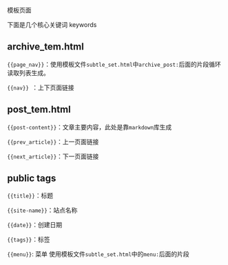 模板页面

下面是几个核心关键词 keywords

## archive_tem.html

`{{page_nav}}`：使用模板文件`subtle_set.html`中`archive_post:`后面的片段循环读取列表生成。

 `{{nav}} `：上下页面链接
 
 ## post_tem.html
 
 `{{post-content}}`：文章主要内容，此处是靠`markdown`库生成
 
 `{{prev_article}}`：上一页面链接
 
 `{{next_article}}`：下一页面链接
 
 ## public tags
 
 `{{title}}`：标题
 
 `{{site-name}}`：站点名称
 
 `{{date}}`：创建日期
 
 `{{tags}}`：标签
 
 `{{menu}}`: 菜单 使用模板文件`subtle_set.html`中的`menu:`后面的片段
